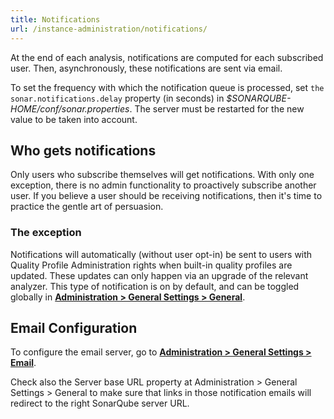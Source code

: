 ```yaml
---
title: Notifications
url: /instance-administration/notifications/
---
```

At the end of each analysis, notifications are computed for each subscribed user. Then, asynchronously, these notifications are sent via email.

To set the frequency with which the notification queue is processed, set `the sonar.notifications.delay` property (in seconds) in _$SONARQUBE-HOME/conf/sonar.properties_. The server must be restarted for the new value to be taken into account.

## Who gets notifications
Only users who subscribe themselves will get notifications. With only one exception, there is no admin functionality to proactively subscribe another user. If you believe a user should be receiving notifications, then it's time to practice the gentle art of persuasion.

### The exception
Notifications will automatically (without user opt-in) be sent to users with Quality Profile Administration rights when built-in quality profiles are updated. These updates can only happen via an upgrade of the relevant analyzer. This type of notification is on by default, and can be toggled globally in **[Administration > General Settings > General](/#sonarqube-admin#/admin/settings/)**.

## Email Configuration
To configure the email server, go to **[Administration > General Settings > Email](/#sonarqube-admin#/admin/settings)**.

Check also the Server base URL property at Administration > General Settings > General to make sure that links in those notification emails will redirect to the right SonarQube server URL.
